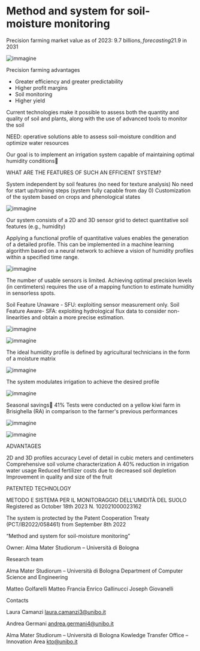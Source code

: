 # Method and system for soil-moisture monitoring
Precision farming market value as of 2023: 9.7 billions$, forecasting 21.9$ in 2031

![immagine](https://github.com/big-unibo/big-unibo.github.io/assets/18005592/03b5709a-0467-43d2-95e7-39f8f9dcdbe7)

Precision farming advantages

- Greater efficiency and greater predictability
- Higher profit margins
- Soil monitoring
- Higher yield

Current technologies make it possible to assess both the quantity and quality of soil and plants, along with the use of advanced tools to monitor the soil

NEED: operative solutions able to assess soil-moisture condition and optimize water resources

Our goal is to implement an irrigation system capable of maintaining optimal humidity conditions

WHAT ARE THE FEATURES OF SUCH AN EFFICIENT SYSTEM?

System independent by soil features (no need for texture analysis) 
No need for start up/training steps (system fully capable from day 0)
Customization of the system based on crops and phenological states

![immagine](https://github.com/big-unibo/big-unibo.github.io/assets/18005592/47ca6610-032d-4ac8-b887-cc8bd0696186)

Our system consists of a 2D and 3D sensor grid to detect quantitative soil features (e.g., humidity)



Applying a functional profile of quantitative values enables the generation of a detailed profile. This can be implemented in a machine learning algorithm based on a neural network to achieve a vision of humidity profiles within a specified time range.

![immagine](https://github.com/big-unibo/big-unibo.github.io/assets/18005592/ce187e37-8def-470d-9181-70f280148a1c)

The number of usable sensors is limited. Achieving optimal precision levels (in centimeters) requires the use of a mapping function to estimate humidity in sensorless spots. 







Soil Feature Unaware - SFU: exploiting sensor measurement only. 
Soil Feature Aware- SFA: exploiting hydrological flux data to consider non-linearities and obtain a more precise estimation.

![immagine](https://github.com/big-unibo/big-unibo.github.io/assets/18005592/0eb430be-499b-47b2-8515-831448856de0)

![immagine](https://github.com/big-unibo/big-unibo.github.io/assets/18005592/6ee8e55f-7cac-4a4b-ac78-bc4f67e41405)

The ideal humidity profile is defined by agricultural technicians in the form of a moisture matrix



![immagine](https://github.com/big-unibo/big-unibo.github.io/assets/18005592/d263892d-1ec6-4d72-a22d-9f13e1d2192c)

The system modulates irrigation to achieve the desired profile

![immagine](https://github.com/big-unibo/big-unibo.github.io/assets/18005592/9cdeca22-509c-4d4d-af06-328d4d035692)

Seasonal savings 41%
Tests were conducted on a yellow kiwi farm in Brisighella (RA) in comparison to the farmer's previous performances

![immagine](https://github.com/big-unibo/big-unibo.github.io/assets/18005592/d33c848f-5fb0-480e-a7f1-85e05692a19b)

![immagine](https://github.com/big-unibo/big-unibo.github.io/assets/18005592/3fa887dc-8160-4c66-ab9b-e9881f880ab3)

ADVANTAGES


2D and 3D profiles accuracy
Level of detail in cubic meters and centimeters
Comprehensive soil volume characterization
A 40% reduction in irrigation water usage
Reduced fertilizer costs due to decreased soil depletion
Improvement in quality and size of the fruit

PATENTED TECHNOLOGY

METODO E SISTEMA PER IL MONITORAGGIO DELL’UMIDITÀ DEL SUOLO
Registered as October 18th 2023 N. 102021000023162

The system is protected by the Patent Cooperation Treaty (PCT/IB2022/058461) from September 8th 2022 

“Method and system for soil-moisture monitoring”

Owner: 
Alma Mater Studiorum – Università di Bologna

Research team

Alma Mater Studiorum – Università di Bologna
Department of Computer Science and Engineering 

Matteo Golfarelli
Matteo Francia
Enrico Gallinucci
Joseph Giovanelli


Contacts

Laura Camanzi
laura.camanzi3@unibo.it

Andrea Germani
andrea.germani4@unibo.it

Alma Mater Studiorum – Università di Bologna 
Kowledge Transfer Office – Innovation Area
kto@unibo.it






